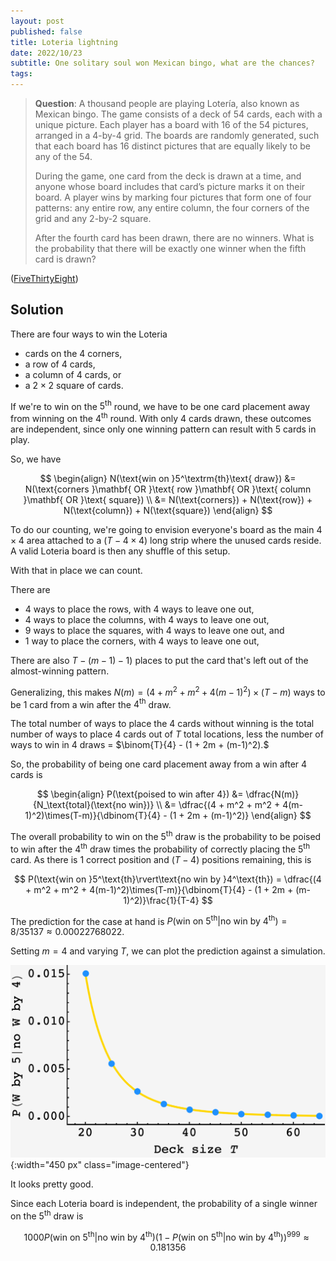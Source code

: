 ```yaml
---
layout: post
published: false
title: Loteria lightning
date: 2022/10/23
subtitle: One solitary soul won Mexican bingo, what are the chances?
tags:
---
```


>**Question**: A thousand people are playing Lotería, also known as Mexican bingo. The game consists of a deck of 54 cards, each with a unique picture. Each player has a board with $16$ of the $54$ pictures, arranged in a $4$-by-$4$ grid. The boards are randomly generated, such that each board has $16$ distinct pictures that are equally likely to be any of the $54$.
>
>During the game, one card from the deck is drawn at a time, and anyone whose board includes that card’s picture marks it on their board. A player wins by marking four pictures that form one of four patterns: any entire row, any entire column, the four corners of the grid and any $2$-by-$2$ square.
>
>After the fourth card has been drawn, there are no winners. What is the probability that there will be exactly one winner when the fifth card is drawn?

<!--more-->

([FiveThirtyEight](https://fivethirtyeight.com/features/can-you-make-the-fidget-spinner-go-backwards/))

## Solution

There are four ways to win the Loteria

- cards on the $4$ corners,
- a row of $4$ cards,
- a column of $4$ cards, or
- a $2\times2$ square of cards.

If we're to win on the $5^\textrm{th}$ round, we have to be one card placement away from winning on the $4^\textrm{th}$ round. With only $4$ cards drawn, these outcomes are independent, since only one winning pattern can result with $5$ cards in play. 

So, we have

$$
  \begin{align}
    N(\text{win on }5^\textrm{th}\text{ draw}) &= N(\text{corners }\mathbf{ OR }\text{ row }\mathbf{ OR }\text{ column }\mathbf{ OR }\text{ square}) \\
    &= N(\text{corners}) + N(\text{row}) + N(\text{column}) + N(\text{square})
  \end{align}
$$

To do our counting, we're going to envision everyone's board as the main $4\times4$ area attached to a $(T-4\times4)$ long strip where the unused cards reside. A valid Loteria board is then any shuffle of this setup.

With that in place we can count. 

There are

- $4$ ways to place the rows, with $4$ ways to leave one out,
- $4$ ways to place the columns, with $4$ ways to leave one out,
- $9$ ways to place the squares, with $4$ ways to leave one out, and
- $1$ way to place the corners, with $4$ ways to leave one out,

There are also $T - (m-1) - 1)$ places to put the card that's left out of the almost-winning pattern.

Generalizing, this makes $N(m) = (4 + m^2 + m^2 + 4(m-1)^2)\times(T-m)$ ways to be $1$ card from a win after the $4^\text{th}$ draw.

The total number of ways to place the $4$ cards without winning is the total number of ways to place $4$ cards out of $T$ total locations, less the number of ways to win in $4$ draws = $\binom{T}{4} - (1 + 2m + (m-1)^2).$

So, the probability of being one card placement away from a win after $4$ cards is 

$$
  \begin{align}
    P(\text{poised to win after 4}) &= \dfrac{N(m)}{N_\text{total}(\text{no win})} \\
    &= \dfrac{(4 + m^2 + m^2 + 4(m-1)^2)\times(T-m)}{\dbinom{T}{4} - (1 + 2m + (m-1)^2)}
  \end{align}
$$

The overall probability to win on the $5^\text{th}$ draw is the probability to be poised to win after the $4^\text{th}$ draw times the probability of correctly placing the $5^\text{th}$ card. As there is $1$ correct position and $(T-4)$ positions remaining, this is

$$
P(\text{win on }5^\text{th}\rvert\text{no win by }4^\text{th}) = \dfrac{(4 + m^2 + m^2 + 4(m-1)^2)\times(T-m)}{\dbinom{T}{4} - (1 + 2m + (m-1)^2)}\frac{1}{T-4}
$$

The prediction for the case at hand is $P(\text{win on }5^\text{th}\rvert\text{no win by }4^\text{th}) = 8/35137 \approx 0.00022768022.$ 

Setting $m=4$ and varying $T,$ we can plot the prediction against a simulation. 

![](/img/2022-10-23-loteria-plot.png){:width="450 px" class="image-centered"}

It looks pretty good.

Since each Loteria board is independent, the probability of a single winner on the $5^\text{th}$ draw is

$$
  1000 P(\text{win on }5^\text{th}\rvert\text{no win by }4^\text{th}) (1-P(\text{win on }5^\text{th}\rvert\text{no win by }4^\text{th}))^999 \approx 0.181356
$$

<br>
